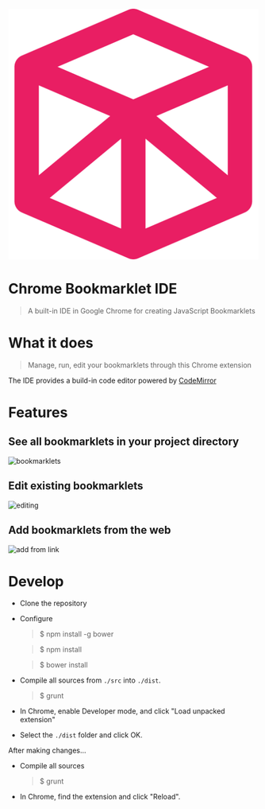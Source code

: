 ![logo](https://raw.githubusercontent.com/ddavison/chrome-bookmarklet-ide/master/images/ide-logo-512.png)

Chrome Bookmarklet IDE
===

> A built-in IDE in Google Chrome for creating JavaScript Bookmarklets  

What it does
===

> Manage, run, edit your bookmarklets through this Chrome extension

The IDE provides a build-in code editor powered by [CodeMirror](https://codemirror.net)

Features
========

## See all bookmarklets in your project directory
![bookmarklets](http://i.imgur.com/wedzJE2.png)

## Edit existing bookmarklets
![editing](http://i.imgur.com/5wMkr2D.png)

## Add bookmarklets from the web
![add from link](http://i.imgur.com/S9kHuDi.png)

Develop
===

- Clone the repository
- Configure

  > $ npm install -g bower
  
  > $ npm install
  
  > $ bower install

- Compile all sources from `./src` into `./dist`.

  > $ grunt
  
- In Chrome, enable Developer mode, and click "Load unpacked extension"
- Select the `./dist` folder and click OK.

After making changes...

- Compile all sources

    > $ grunt
    
- In Chrome, find the extension and click "Reload".

